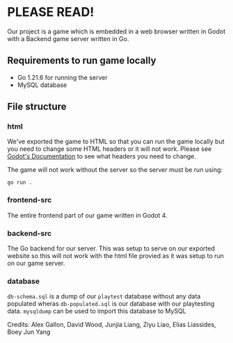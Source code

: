 # PLEASE READ!
Our project is a game which is embedded in a web browser written in Godot with a Backend game server written in Go. 

## Requirements to run game locally
- Go 1.21.6 for running the server
- MySQL database

## File structure
### html
We've exported the game to HTML so that you can run the game locally but you need to change some HTML headers or it will not work. Please see [Godot's Documentation](https://docs.godotengine.org/en/stable/tutorials/export/exporting_for_web.html) to see what headers you need to change. 

The game will not work without the server so the server must be run using:
```
go run .
``` 
### frontend-src
The entire frontend part of our game written in Godot 4.

### backend-src
The Go backend for our server. This was setup to serve on our exported website so this will not work with the html file provied as it was setup to run on our game server.
### database
`db-schema.sql` is a dump of our `playtest` database without any data populated wheras `db-populated.sql` is our database with our playtesting data. `mysqldump` can be used to import this database to MySQL

Credits: Alex Gallon, David Wood, Junjia Liang, Ziyu Liao, Elias Liassides, Boey Jun Yang

